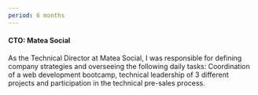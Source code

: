 ```yaml
---
period: 6 months
---
```

#### CTO: Matea Social

As the Technical Director at Matea Social, I was responsible for defining company strategies and overseeing the following daily tasks: Coordination of a web development bootcamp, technical leadership of 3 different projects and participation in the technical pre-sales process.
